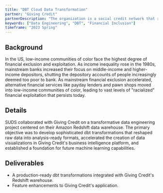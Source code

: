 ```yaml
---
title: "DBT Cloud Data Transformation"
partner: "Giving Credit"
partnerDescription: "The organization is a social credit network that recognizes and capitalizes peer-to-peer lending income in low-income communities. By bringing transparency to informal lending networks and protecting peer-lenders against loss, it amplifies community finance and growth."
keywords: ["Data Engineering", "DBT", "Financial Inclusion"]
timeframe: "2023 Spring"
---
```


## Background

In the US, low-income communities of color face the highest degree of financial exclusion and exploitation. As income inequality rose in the 1980s, mainstream banks increased their focus on middle-income and higher-income depositors, shutting the depository accounts of people increasingly deemed too poor to bank. As mainstream financial exclusion accelerated, alternative financial services like payday lenders and pawn shops moved into low-income communities of color, leading to vast levels of "racialized" financial exploitation that persists today.

## Details

SUDS collaborated with Giving Credit on a transformative data engineering project centered on their Amazon Redshift data warehouse. The primary objective was to develop sophisticated dbt transformations that reshaped raw data into analysis-ready formats, accelerated the creation of data visualizations in Giving Credit's business intelligence platform, and established a foundation for future machine learning capabilities.

## Deliverables

- A production-ready dbt transformations integrated with Giving Credit's Redshift warehouse.
- Feature enhancements to Giving Credit's application.
